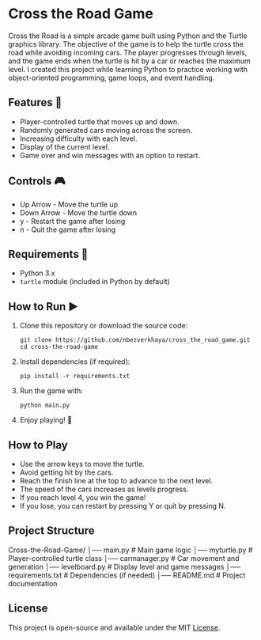 # Cross the Road Game 

Cross the Road is a simple arcade game built using Python and the Turtle graphics library. The objective of the game is to help the turtle cross the road while avoiding incoming cars. The player progresses through levels, and the game ends when the turtle is hit by a car or reaches the maximum level.
I created this project while learning Python to practice working with object-oriented programming, game loops, and event handling.

## Features 🚀 

* Player-controlled turtle that moves up and down.
* Randomly generated cars moving across the screen.
* Increasing difficulty with each level.
* Display of the current level.
* Game over and win messages with an option to restart. 

## Controls 🎮  

* Up Arrow - Move the turtle up
* Down Arrow - Move the turtle down
* y - Restart the game after losing
* n - Quit the game after losing

## Requirements 📌  

- Python 3.x  
- `turtle` module (included in Python by default)  

## How to Run ▶️  

1. Clone this repository or download the source code:  
   ```
   git clone https://github.com/nbezverkhaya/cross_the_road_game.git
   cd cross-the-road-game
    ```
2. Install dependencies (if required):
   ```
   pip install -r requirements.txt
    ```
3. Run the game with:  
   ```
   python main.py
    ```
4. Enjoy playing! 🎉

## How to Play

* Use the arrow keys to move the turtle.
* Avoid getting hit by the cars.
* Reach the finish line at the top to advance to the next level.
* The speed of the cars increases as levels progress.
* If you reach level 4, you win the game!
* If you lose, you can restart by pressing Y or quit by pressing N.

## Project Structure

Cross-the-Road-Game/
│── main.py              # Main game logic
│── myturtle.py          # Player-controlled turtle class
│── carmanager.py        # Car movement and generation
│── levelboard.py        # Display level and game messages
│── requirements.txt     # Dependencies (if needed)
│── README.md            # Project documentation

## License

This project is open-source and available under the MIT [License](License.txt).